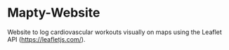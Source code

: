 # Mapty-Website
Website to log cardiovascular workouts visually on maps using the Leaflet API (https://leafletjs.com/).
